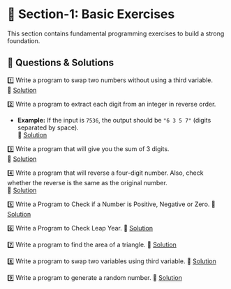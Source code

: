# 📝 Section-1: Basic Exercises  

This section contains fundamental programming exercises to build a strong foundation.  

## 📌 Questions & Solutions  

1️⃣ Write a program to swap two numbers without using a third variable.  
🔗 [Solution](swap_numbers.py)  

2️⃣ Write a program to extract each digit from an integer in reverse order.  
   - **Example:** If the input is `7536`, the output should be `"6 3 5 7"` (digits separated by space).  
🔗 [Solution](reverse_digits.py)  

3️⃣ Write a program that will give you the sum of 3 digits.  
🔗 [Solution](sum_three_digits.py)

4️⃣ Write a program that will reverse a four-digit number. Also, check whether the reverse is the same as the original number.  
🔗 [Solution](reverse_check.py)  

5️⃣ Write a Program to Check if a Number is Positive, Negative or Zero.
🔗 [Solution](check_number.py)  

6️⃣ Write a Program to Check Leap Year.
🔗 [Solution](check_leap_year.py)  

7️⃣ Write a program to find the area of a triangle.
🔗 [Solution](traingle_area.py)  

8️⃣ Write a program to swap two variables using third variable.
🔗 [Solution](swap_using_third.py)  

9️⃣ Write a program to generate a random number.
🔗 [Solution](generate_random.py)  